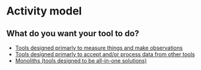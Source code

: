# Activity model
## What do you want your tool to do?

* [Tools designed primarly to measure things and make observations](collectors)
* [Tools designed primarly to accept and/or process data from other tools](processors)
* [Monoliths (tools designed to be all-in-one solutions)](monoliths)
